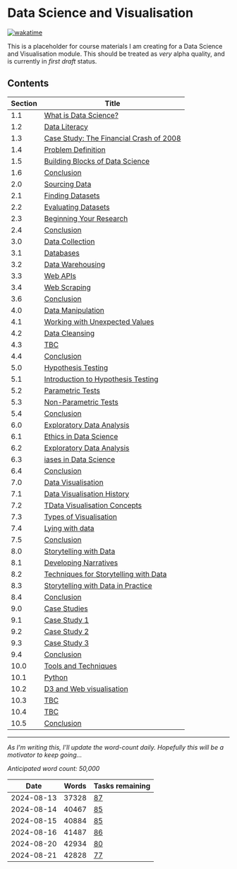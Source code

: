 # Data Science and Visualisation

[![wakatime](https://wakatime.com/badge/user/36bf122f-6a28-4b99-a221-4ae75be36620/project/353964d7-5f86-4ffe-8908-5c86f796865c.svg)](https://wakatime.com/badge/user/36bf122f-6a28-4b99-a221-4ae75be36620/project/353964d7-5f86-4ffe-8908-5c86f796865c)

This is a placeholder for course materials I am creating for a Data Science and
Visualisation module. This should be treated as _very_ alpha quality, and is
currently in _first draft_ status.

## Contents

| Section | Title                                                |
| ------- | ---------------------------------------------------- |
| 1.1     | [What is Data Science?](01/1.1.md)                   |
| 1.2     | [Data Literacy](01/1.2.md)                           |
| 1.3     | [Case Study: The Financial Crash of 2008](01/1.3.md) |
| 1.4     | [Problem Definition](01/1.4.md)                      |
| 1.5     | [Building Blocks of Data Science](01/1.5.md)         |
| 1.6     | [Conclusion](01/1.6.md)                              |
| 2.0     | [Sourcing Data](02/2.0.md)                           |
| 2.1     | [Finding Datasets](02/2.1.md)                        |
| 2.2     | [Evaluating Datasets](02/2.2.md)                     |
| 2.3     | [Beginning Your Research](02/2.3.md)                 |
| 2.4     | [Conclusion](02/2.4.md)                              |
| 3.0     | [Data Collection](03/3.0.md)                         |
| 3.1     | [Databases](03/3.1.md)                               |
| 3.2     | [Data Warehousing](03/3.2.md)                        |
| 3.3     | [Web APIs](03/3.3.md)                                |
| 3.4     | [Web Scraping](03/3.4.md)                            |
| 3.6     | [Conclusion](03/3.6.md)                              |
| 4.0     | [Data Manipulation](04/4.0.md)                       |
| 4.1     | [Working with Unexpected Values](04/4.1.md)          |
| 4.2     | [Data Cleansing](04/4.2.md)                          |
| 4.3     | [TBC](04/4.3.md)                                     |
| 4.4     | [Conclusion](04/4.4.md)                              |
| 5.0     | [Hypothesis Testing](05/5.0.md)                      |
| 5.1     | [Introduction to Hypothesis Testing](05/5.1.md)      |
| 5.2     | [Parametric Tests](05/5.2.md)                        |
| 5.3     | [Non-Parametric Tests](05/5.3.md)                    |
| 5.4     | [Conclusion](05/5.4.md)                              |
| 6.0     | [Exploratory Data Analysis](06/6.0.md)               |
| 6.1     | [Ethics in Data Science](06/6.1.md)                  |
| 6.2     | [ Exploratory Data Analysis](06/6.2.md)              |
| 6.3     | [ iases in Data Science](06/6.3.md)                  |
| 6.4     | [ Conclusion](06/6.4.md)                             |
| 7.0     | [Data Visualisation](07/7.0.md)                      |
| 7.1     | [Data Visualisation History](07/7.1.md)              |
| 7.2     | [TData Visualisation Concepts](07/7.2.md)            |
| 7.3     | [Types of Visualisation](07/7.3.md)                  |
| 7.4     | [Lying with data](07/7.4.md)                         |
| 7.5     | [Conclusion](07/7.5.md)                              |
| 8.0     | [Storytelling with Data](08/8.0.md)                  |
| 8.1     | [Developing Narratives](08/8.1.md)                   |
| 8.2     | [Techniques for Storytelling with Data](08/8.2.md)   |
| 8.3     | [Storytelling with Data in Practice](08/8.3.md)      |
| 8.4     | [Conclusion](08/8.4.md)                              |
| 9.0     | [Case Studies](09/9.0.md)                            |
| 9.1     | [Case Study 1](09/9.1.md)                            |
| 9.2     | [Case Study 2](09/9.2.md)                            |
| 9.3     | [Case Study 3](09/9.3.md)                            |
| 9.4     | [Conclusion](09/9.4.md)                              |
| 10.0    | [Tools and Techniques](10/10.0.md)                   |
| 10.1    | [Python](10/10.1.md)                                 |
| 10.2    | [D3 and Web visualisation](10/10.2.md)               |
| 10.3    | [TBC](10/10.3.md)                                    |
| 10.4    | [TBC](10/10.4.md)                                    |
| 10.5    | [Conclusion](10/10.5.md)                             |

---

_As I'm writing this, I'll update the word-count daily. Hopefully this will be a
motivator to keep going..._

_Anticipated word count: 50,000_

| Date       | Words | Tasks remaining |
| ---------- | ----- | --------------- |
| 2024-08-13 | 37328 | [87](TODOS.md)  |
| 2024-08-14 | 40467 | [85](TODOS.md)  |
| 2024-08-15 | 40884 | [85](TODOS.md)  |
| 2024-08-16 | 41487 | [86](TODOS.md)  |
| 2024-08-20 | 42934 | [80](TODOS.md)  |
| 2024-08-21 | 42828 | [77](TODOS.md)  |
